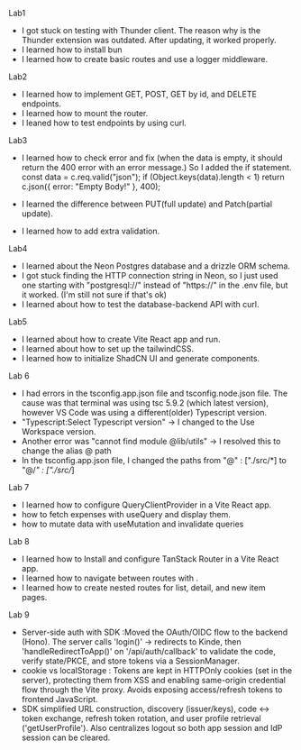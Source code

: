 Lab1

- I got stuck on testing with Thunder client. The reason why is the Thunder extension was outdated. After updating, it worked properly.
- I learned how to install bun
- I learned how to create basic routes and use a logger middleware.

Lab2

- I learned how to implement GET, POST, GET by id, and DELETE endpoints.
- I learned how to mount the router.
- I leaned how to test endpoints by using curl.

Lab3

- I learned how to check error and fix (when the data is empty, it should return the 400 error with an error message.) So I added the if statement.
  const data = c.req.valid("json");
  if (Object.keys(data).length < 1)
  return c.json({ error: "Empty Body!" }, 400);

- I learned the difference between PUT(full update) and Patch(partial update).
- I learned how to add extra validation.

Lab4

- I learned about the Neon Postgres database and a drizzle ORM schema.
- I got stuck finding the HTTP connection string in Neon, so I just used one starting with "postgresql://" instead of "https://" in the .env file, but it worked. (I'm still not sure if that's ok)
- I learned about how to test the database-backend API with curl.

Lab5

- I learned about how to create Vite React app and run.
- I learned about how to set up the tailwindCSS.
- I learned how to initialize ShadCN UI and generate components.

Lab 6

- I had errors in the tsconfig.app.json file and tsconfig.node.json file. The cause was that terminal was using tsc 5.9.2 (which latest version), however VS Code was using a different(older) Typescript version.
- "Typescript:Select Typescript version" -> I changed to the Use Workspace version.
- Another error was "cannot find module @lib/utils" -> I resolved this to change the alias @ path
- In the tsconfig.app.json file, I changed the paths from "@" : ["./src/*] to "@/_" : ["./src/_]

Lab 7

- I learned how to configure QueryClientProvider in a Vite React app.
- how to fetch expenses with useQuery and display them.
- how to mutate data with useMutation and invalidate queries

Lab 8

- I learned how to Install and configure TanStack Router in a Vite React app.
- I learned how to navigate between routes with <Link>.
- I learned how to create nested routes for list, detail, and new item pages.

Lab 9

- Server-side auth with SDK :Moved the OAuth/OIDC flow to the backend (Hono). The server calls 'login()' → redirects to Kinde, then 'handleRedirectToApp()' on '/api/auth/callback' to validate the code, verify state/PKCE, and store tokens via a SessionManager.
- cookie vs localStorage : Tokens are kept in HTTPOnly cookies (set in the server), protecting them from XSS and enabling same-origin credential flow through the Vite proxy. Avoids exposing access/refresh tokens to frontend JavaScript.
- SDK simplified URL construction, discovery (issuer/keys), code ↔ token exchange, refresh token rotation, and user profile retrieval ('getUserProfile'). Also centralizes logout so both app session and IdP session can be cleared.
